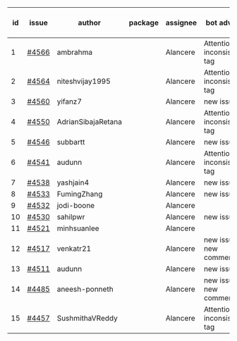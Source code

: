 | id | issue | author | package | assignee | bot advice | created date of issue | target release date | date from target |
| ------ | ------ | ------ | ------ | ------ | ------ | ------ | ------ | :-----: |
| 1 | [#4566](https://github.com/Azure/sdk-release-request/issues/4566) | ambrahma |  | Alancere | Attention to inconsistent tag | 09-25 | 10-27 |  |
| 2 | [#4564](https://github.com/Azure/sdk-release-request/issues/4564) | niteshvijay1995 |  | Alancere | Attention to inconsistent tag | 09-25 | 10-27 |  |
| 3 | [#4560](https://github.com/Azure/sdk-release-request/issues/4560) | yifanz7 |  | Alancere | new issue. | 09-25 | 10-27 |  |
| 4 | [#4550](https://github.com/Azure/sdk-release-request/issues/4550) | AdrianSibajaRetana |  | Alancere | Attention to inconsistent tag | 09-22 | 10-27 |  |
| 5 | [#4546](https://github.com/Azure/sdk-release-request/issues/4546) | subbartt |  | Alancere | new issue. | 09-22 | 10-27 |  |
| 6 | [#4541](https://github.com/Azure/sdk-release-request/issues/4541) | audunn |  | Alancere | Attention to inconsistent tag | 09-21 | 10-27 |  |
| 7 | [#4538](https://github.com/Azure/sdk-release-request/issues/4538) | yashjain4 |  | Alancere | new issue. | 09-21 | 10-27 |  |
| 8 | [#4533](https://github.com/Azure/sdk-release-request/issues/4533) | FumingZhang |  | Alancere | new issue. | 09-21 | 10-27 |  |
| 9 | [#4532](https://github.com/Azure/sdk-release-request/issues/4532) | jodi-boone |  | Alancere |  | 09-20 | 10-27 |  |
| 10 | [#4530](https://github.com/Azure/sdk-release-request/issues/4530) | sahilpwr |  | Alancere | new issue. | 09-20 | 10-27 |  |
| 11 | [#4521](https://github.com/Azure/sdk-release-request/issues/4521) | minhsuanlee |  | Alancere |  | 09-13 | 10-27 |  |
| 12 | [#4517](https://github.com/Azure/sdk-release-request/issues/4517) | venkatr21 |  | Alancere | new issue. new comment. | 09-13 | 10-27 |  |
| 13 | [#4511](https://github.com/Azure/sdk-release-request/issues/4511) | audunn |  | Alancere | new issue. | 09-08 | 10-27 |  |
| 14 | [#4485](https://github.com/Azure/sdk-release-request/issues/4485) | aneesh-ponneth |  | Alancere | new issue. new comment. | 08-31 | 09-22 |  |
| 15 | [#4457](https://github.com/Azure/sdk-release-request/issues/4457) | SushmithaVReddy |  | Alancere | Attention to inconsistent tag | 08-23 | 09-22 |  |

